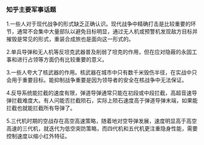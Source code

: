  ### 知乎主要军事话题

1.一些人对于现代战争的形式缺乏正确认识。现代战争中精确打击是比较重要的环节，通常不会集中大量部队以避免目标明显，通过无人机或预警机发现敌方目标并摧毁是常见的形式，重装合成旅也是面向这一形式的。

2.单兵导弹和无人机等反坦克武器普及削弱了坦克的作用，但在应对隐蔽的永固工事和进行占领等方面仍有比较重要的意义。

3.一些人夸大了核武器的作用。核武器在城市中只有数千米毁伤半径，在实战中只会用于重要目标。能抑制战争重要是因为领导者的安全在核战争中无法保证。

4.反导系统能拦截的速度有限，弹道导弹通常只能在初段或中段拦截，高超音速导弹拦截难度大。有人问能否拦截陨石，实际上陨石速度高于弹道导弹末端，如果能拦截也就能拦截所有导弹了。

5.三代机时期的空战存在高空高速策略，随着地对空导弹发展，速度明显高于高空高速的三代机，就迭代为低空突防策略，而四代机和五代机更注重隐身性能，需要控制速度以缩小红外特征。